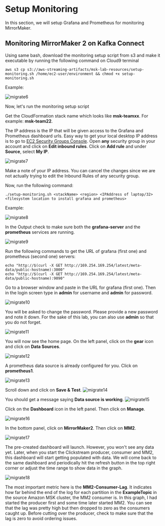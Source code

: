 # **Setup Monitoring**

In this section, we will setup Grafana and Prometheus for monitoring MirrorMaker. 

## **Monitoring MirrorMaker 2 on Kafka Connect**

Using same bash, download the monitoring setup script from s3 and make it executable by running the following command on Cloud9 terminal

```
aws s3 cp s3://aws-streaming-artifacts/msk-lab-resources/setup-monitoring.sh /home/ec2-user/environment && chmod +x setup-monitoring.sh

```

Example:
  
![migrate6](images/moni_1.png)
   
Now, let's run the monitoring setup script

Get the CloudFormation stack name which looks like **msk-teamxx**. For example: **msk-team22**.

The IP address is the IP that will be given access to the Grafana and Prometheus dashboard urls. Easy way to get your local desktop IP address is to go to [EC2 Security Groups Console](https://us-east-1.console.aws.amazon.com/ec2/home?region=us-east-1#SecurityGroups:). Open **any** security group in your account and click on **Edit inbound rules**. Click on **Add rule** and under **Source**, select **My IP**. 

![migrate7](images/moni_2.png)

Make a note of your IP address. You can cancel the changes since we are not actually trying to edit the Inbound Rules of any security group. 

Now, run the following command: 

```
./setup-monitoring.sh <stackName> <region> <IPAddress of laptop/32> <filesystem location to install grafana and prometheus>

```
   
Example: 

![migrate8](images/moni_3.png)

In the Output check to make sure both the **grafana-server** and the **prometheus** services are running.

![migrate9](images/moni_4.png)

Run the following commands to get the URL of grafana (first one) and prometheus (second one) servers:
   
```
echo "http://$(curl -X GET http://169.254.169.254/latest/meta-data/public-hostname):3000"
echo "http://$(curl -X GET http://169.254.169.254/latest/meta-data/public-hostname):9090"

```

Go to a browser window and paste in the URL for grafana (first one). Then in the login screen type in **admin** for username and **admin** for password.
   
![migrate10](images/moni_5.png)

You will be asked to change the password. Please provide a new password and note it down. For the sake of this lab, you can also use **admin** so that you do not forget. 

![migrate11](images/moni_6.png)

You will now see the home page. On the left panel, click on the **gear** icon and click on **Data Sources**.

![migrate12](images/moni_7.png)

A prometheus data source is already configured for you. Click on **prometheus1**.
   
![migrate13](images/moni_8.png)

Scroll down and click on **Save & Test**. 
![migrate14](images/moni_9.png)

You should get a message saying **Data source is working**.
![migrate15](images/moni_10.png)

Click on the **Dashboard** icon in the left panel. Then click on **Manage**.
    
![migrate16](images/moni_11.png)

In the bottom panel, click on **MirrorMaker2**. Then click on **MM2**.

![migrate17](images/moni_12.png)

The pre-created dashboard will launch. However, you won't see any data yet. Later, when you start the Clickstream producer, consumer and MM2, this dashboard will start getting populated with data. We will come back to the same dashboard and periodically hit the refresh button in the top right corner or adjust the time range to show data in the graph.

![migrate18](images/moni_13.png)

The most important metric here is the **MM2-Consumer-Lag**. It indicates how far behind the end of the log for each partition in the **ExampleTopic** in the source Amazon MSK cluster, the MM2 consumer is. In this graph, I had started the producer first and some time later started MM2. You can see that the lag was pretty high but then dropped to zero as the consumers caught up. Before cutting over the producer, check to make sure that the lag is zero to avoid ordering issues.

